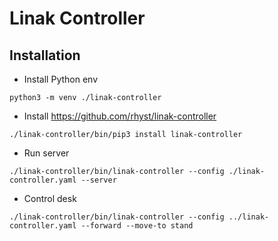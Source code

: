 # Linak Controller

## Installation

- Install Python env
```
python3 -m venv ./linak-controller
```

- Install https://github.com/rhyst/linak-controller
```
./linak-controller/bin/pip3 install linak-controller
```

- Run server
```
./linak-controller/bin/linak-controller --config ./linak-controller.yaml --server
```

- Control desk
```
./linak-controller/bin/linak-controller --config ../linak-controller.yaml --forward --move-to stand
```
